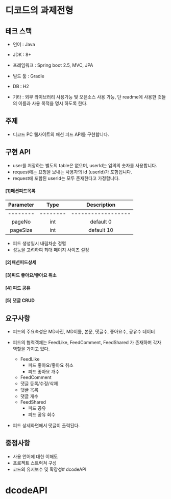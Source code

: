 # 디코드의 과제전형

## 테크 스택

- 언어 : Java
- JDK : 8+
- 프레임워크 : Spring boot 2.5, MVC, JPA
- 빌드 툴 : Gradle
- DB : H2

- 기타 : 외부 라이브러리 사용가능 및 오픈소스 사용 가능, 단 readme에 사용한 것들의 이름과 사용 목적을 명시 하도록 한다.

## 주제

- 디코드 PC 웹사이트의 패션 피드 API를 구현합니다.

## 구현 API 

- user를 저장하는 별도의 table은 없으며, userId는 임의의 숫자를 사용합니다.
- request에는 요청을 보내는 사용자의 id (userId)가 포함됩니다.
- request에 포함된 userId는 모두 존재한다고 가정합니다.

#### [1]패션피드목록

| Parameter |   Type   |    Description     |
| :-------: | :------: | :----------------: |
| --------  | -------- | ------------------ |
|  pageNo   |   int    |     default 0      |
| pageSize  |   int    |     default 10     |

- 피드 생성일시 내림차순 정렬
- 성능을 고려하여 최대 페이지 사이즈 설정

#### [2]패션피드상세

#### [3]피드 좋아요/좋아요 취소

#### [4] 피드 공유

#### [5] 댓글 CRUD

## 요구사항

- 피드의 주요속성은 MD사진, MD이름, 본문, 댓글수, 좋아요수, 공유수 데이터

- 피드의 협력객체는 FeedLike, FeedComment, FeedShared 가 존재하며 각자 역할을 가지고 있다.   
  - FeedLike 
    - 피드 좋아요/좋아요 취소 
    - 피드 좋아요 개수
  -  FeedComment 
    - 댓글 등록/수정/삭제 
    - 댓글 목록 
    - 댓글 개수 
  - FeedShared
    -  피드 공유 
    - 피드 공유 회수 
- 피드 상세화면에서 댓글이 출력된다.

## 중점사항

- 사용 언어에 대한 이해도
-  프로젝트 스트럭쳐 구성
-  코드의 유지보수 및 확장성# dcodeAPI
# dcodeAPI
